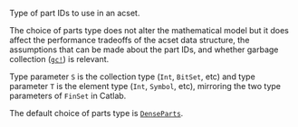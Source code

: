 Type of part IDs to use in an acset.

The choice of parts type does not alter the mathematical model but it does affect the performance tradeoffs of the acset data structure, the assumptions that can be made about the part IDs, and whether garbage collection ([`gc!`](@ref)) is relevant.

Type parameter `S` is the collection type (`Int`, `BitSet`, etc) and type parameter `T` is the element type (`Int`, `Symbol`, etc), mirroring the two type parameters of `FinSet` in Catlab.

The default choice of parts type is [`DenseParts`](@ref).
